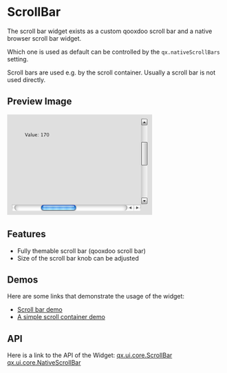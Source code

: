 ScrollBar
=========

The scroll bar widget exists as a custom qooxdoo scroll bar and a native browser scroll bar widget.

Which one is used as default can be controlled by the `qx.nativeScrollBars` setting.

Scroll bars are used e.g. by the scroll container. Usually a scroll bar is not used directly.

Preview Image
-------------

![scrollbars.png](scrollbars.png)

Features
--------

-   Fully themable scroll bar (qooxdoo scroll bar)
-   Size of the scroll bar knob can be adjusted

Demos
-----

Here are some links that demonstrate the usage of the widget:

-   [Scroll bar demo](http://www.qooxdoo.org/devel/demobrowser/index.html#widget~ScrollBar.html)
-   [A simple scroll container demo](http://www.qooxdoo.org/devel/demobrowser/#ui~ScrollContainer_Simple.html)

API
---

Here is a link to the API of the Widget:
[qx.ui.core.ScrollBar](http://www.qooxdoo.org/devel/api/index.html#qx.ui.core.scroll.ScrollBar)
[qx.ui.core.NativeScrollBar](http://www.qooxdoo.org/devel/api/index.html#qx.ui.core.scroll.NativeScrollBar)
